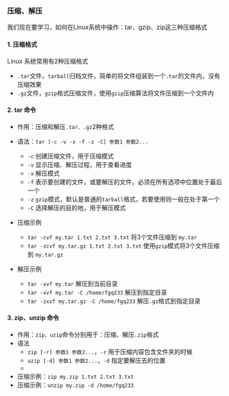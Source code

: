 ### 压缩、解压
我们现在要学习，如何在Linux系统中操作：tar、gzip、zip这三种压缩格式

#### 1. 压缩格式
Linux 系统常用有2种压缩格式
* `.tar`文件，`tarball`归档文件，简单的将文件组装到一个`.tar`的文件内，没有压缩效果
* `.gz`文件，`gzip`格式压缩文件，使用`gzip`压缩算法将文件压缩到一个文件内

#### 2. tar 命令
* 作用：压缩和解压`.tar、.gz`2种格式

* 语法：`tar [-c -v -x -f -z -C] 参数1 参数2... `
  * `-c` 创建压缩文件，用于压缩模式
  * `-v` 显示压缩、解压过程，用于查看进度
  * `-x` 解压模式
  * `-f` 表示要创建的文件，或要解压的文件，必须在所有选项中位置处于最后一个
  * `-z` `gzip`模式，默认是普通的`tarball`格式，若要使用则一般在处于第一个
  * `-C` 选择解压的目的地，用于解压模式

* 压缩示例
  * `tar -cvf my.tar 1.txt 2.txt 3.txt`  将3个文件压缩到 `my.tar `
  * `tar -zcvf my.tar.gz 1.txt 2.txt 3.txt`  使用`gzip`模式将3个文件压缩到 `my.tar.gz`
* 解压示例
  * `tar -xvf my.tar` 解压到当前目录
  * `tar -xvf my.tar -C /home/fgq233`  解压到指定目录
  * `tar -zxvf my.tar.gz -C /home/fgq233`  解压`.gz`格式到指定目录


#### 3. zip、unzip 命令
* 作用：`zip、uzip`命令分别用于：压缩、解压`.zip`格式
* 语法
  * `zip [-r] 参数1 参数2...`，`-r` 用于压缩内容包含文件夹的时候
  * `uzip [-d] 参数1 参数2...`，`-d` 指定要解压去的位置
  * 
* 压缩示例：`zip my.zip 1.txt 2.txt 3.txt` 
* 压缩示例：`unzip my.zip -d /home/fgq233` 


